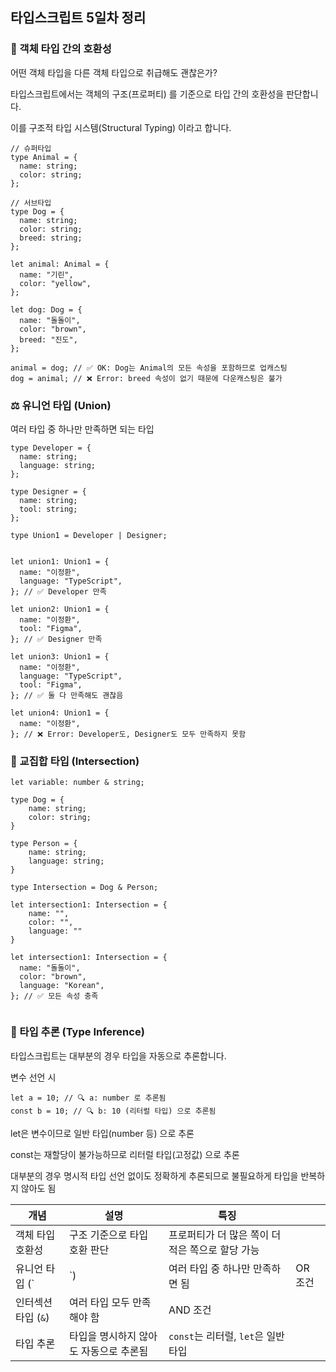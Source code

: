 ## 타입스크립트 5일차 정리

### 🧩 객체 타입 간의 호환성

어떤 객체 타입을 다른 객체 타입으로 취급해도 괜찮은가?

타입스크립트에서는 객체의 구조(프로퍼티) 를 기준으로 타입 간의 호환성을 판단합니다.

이를 구조적 타입 시스템(Structural Typing) 이라고 합니다.

```
// 슈퍼타입
type Animal = {
  name: string;
  color: string;
};

// 서브타입
type Dog = {
  name: string;
  color: string;
  breed: string;
};

let animal: Animal = {
  name: "기린",
  color: "yellow",
};

let dog: Dog = {
  name: "돌돌이",
  color: "brown",
  breed: "진도",
};

animal = dog; // ✅ OK: Dog는 Animal의 모든 속성을 포함하므로 업캐스팅
dog = animal; // ❌ Error: breed 속성이 없기 때문에 다운캐스팅은 불가
```

### ⚖️ 유니언 타입 (Union)

여러 타입 중 하나만 만족하면 되는 타입

```
type Developer = {
  name: string;
  language: string;
};

type Designer = {
  name: string;
  tool: string;
};

type Union1 = Developer | Designer;


let union1: Union1 = {
  name: "이정환",
  language: "TypeScript",
}; // ✅ Developer 만족

let union2: Union1 = {
  name: "이정환",
  tool: "Figma",
}; // ✅ Designer 만족

let union3: Union1 = {
  name: "이정환",
  language: "TypeScript",
  tool: "Figma",
}; // ✅ 둘 다 만족해도 괜찮음

let union4: Union1 = {
  name: "이정환",
}; // ❌ Error: Developer도, Designer도 모두 만족하지 못함

```

### 🔗 교집합 타입 (Intersection)

```
let variable: number & string;

type Dog = {
    name: string;
    color: string;
}

type Person = {
    name: string;
    language: string;
}

type Intersection = Dog & Person;

let intersection1: Intersection = {
    name: "",
    color: "",
    language: ""
}

let intersection1: Intersection = {
  name: "돌돌이",
  color: "brown",
  language: "Korean",
}; // ✅ 모든 속성 충족


```

### 🤖 타입 추론 (Type Inference)

타입스크립트는 대부분의 경우 타입을 자동으로 추론합니다.

변수 선언 시

```
let a = 10; // 🔍 a: number 로 추론됨
const b = 10; // 🔍 b: 10 (리터럴 타입) 으로 추론됨
```

let은 변수이므로 일반 타입(number 등) 으로 추론

const는 재할당이 불가능하므로 리터럴 타입(고정값) 으로 추론

대부분의 경우 명시적 타입 선언 없이도 정확하게 추론되므로
불필요하게 타입을 반복하지 않아도 됨

| 개념                | 설명                                   | 특징                                             |         |
| ------------------- | -------------------------------------- | ------------------------------------------------ | ------- |
| 객체 타입 호환성    | 구조 기준으로 타입 호환 판단           | 프로퍼티가 더 많은 쪽이 더 적은 쪽으로 할당 가능 |         |
| 유니언 타입 (\`     | \`)                                    | 여러 타입 중 하나만 만족하면 됨                  | OR 조건 |
| 인터섹션 타입 (`&`) | 여러 타입 모두 만족해야 함             | AND 조건                                         |         |
| 타입 추론           | 타입을 명시하지 않아도 자동으로 추론됨 | `const`는 리터럴, `let`은 일반 타입              |         |
